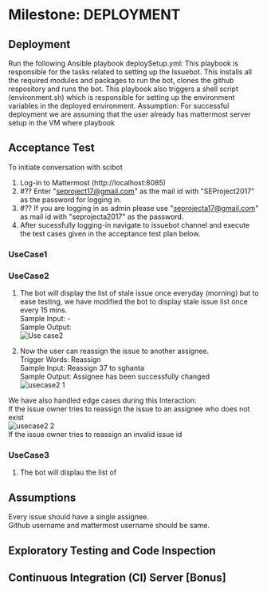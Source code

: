 # Milestone: DEPLOYMENT

## Deployment 
Run the following Ansible playbook
deploySetup.yml: This playbook is responsible for the tasks related to setting up the Issuebot. This installs all the required modules and packages to run the bot, clones the github respository and runs the bot. This playbook also triggers a shell script (environment.sh) which is responsible for setting up the environment variables in the deployed environment. 
Assumption: For successful deployment we are assuming that the user already has mattermost server setup in the VM where playbook 
## Acceptance Test 
 To initiate conversation with scibot
1. Log-in to Mattermost (http://localhost:8085)
2. #?? Enter "seproject17@gmail.com" as the mail id with "SEProject2017" as the password for logging in.
3. #?? If you are logging in as admin please use "seprojecta17@gmail.com" as mail id with "seprojecta2017" as the password.
3. After sucessfully logging-in navigate to issuebot channel and execute the test cases given in the acceptance test plan below.

### UseCase1           



### UseCase2 
 1) The bot will display the list of stale issue once everyday (morning) but to ease testing, we have modified the bot to display stale issue list once every 15 mins.  
  Sample Input: -  
  Sample Output:   
  ![Use case2](https://media.github.ncsu.edu/user/11865/files/91297a00-1128-11ea-896e-fe0cb5583c71)    

 2) Now the user can reassign the issue to another assignee.  
  Trigger Words: Reassign  
  Sample Input: Reassign 37 to sghanta  
  Sample Output: Assignee has been successfully changed  
  ![usecase2 1](https://media.github.ncsu.edu/user/11865/files/8c64c600-1128-11ea-95f2-3c6375643579)

  We have also handled edge cases during this Interaction:  
  If the issue owner tries to reassign the issue to an assignee who does not exist  
   ![usecase2 2](https://media.github.ncsu.edu/user/11865/files/91297a00-1128-11ea-904c-9973cff624b6)  
  If the issue owner tries to reassign an invalid issue id  
   

### UseCase3
1) The bot will displau the list of   


## Assumptions  
Every issue should have a single assignee.  
Github username and mattermost username should be same.  

## Exploratory Testing and Code Inspection

## Continuous Integration (CI) Server [Bonus]

